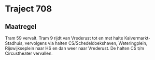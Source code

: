 # Traject 708 
## Maatregel
Tram 59 vervalt.
Tram 9 rijdt van Vrederust tot en met halte Kalvermarkt-Stadhuis, vervolgens via halten CS/Schedeldoekshaven, Weteringplein, Rijswijkseplein naar HS en dan weer naar Vrederust.
De halten CS t/m Circustheater vervallen.
